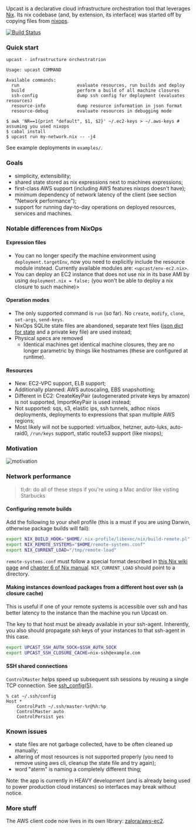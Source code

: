 Upcast is a declarative cloud infrastructure orchestration tool that leverages [Nix](http://nixos.org/nix/).
Its nix codebase (and, by extension, its interface) was started off by copying files from [nixops](https://github.com/nixos/nixops).

[![Build Status](https://travis-ci.org/zalora/upcast.svg?branch=master)](https://travis-ci.org/zalora/upcast)

### Quick start

```console
upcast - infrastructure orchestratrion

Usage: upcast COMMAND

Available commands:
  run                      evaluate resources, run builds and deploy
  build                    perform a build of all machine closures
  ssh-config               dump ssh config for deployment (evaluates resources)
  resource-info            dump resource information in json format
  resource-debug           evaluate resources in debugging mode
```


```console
$ awk 'NR==1{print "default", $1, $2}' ~/.ec2-keys > ~/.aws-keys # assuming you used nixops
$ cabal install
$ upcast run my-network.nix -- -j4
```

See example deployments in `examples/`.

### Goals

- simplicity, extensibility;
- shared state stored as nix expressions next to machines expressions;
- first-class AWS support (including AWS features nixops doesn't have);
- minimum dependency of network latency of the client (see section "Network performance");
- support for running day-to-day operations on deployed resources, services and machines.

### Notable differences from NixOps

#### Expression files

- You can no longer specify the machine environment using `deployment.targetEnv`, now you need to explicitly include the resource module instead.
  Currently available modules are: `<upcast/env-ec2.nix>`.
- You can deploy an EC2 instance that does not use nix in its base AMI by using `deployment.nix = false;` (you won't be able to deploy a nix closure to such machine)>

#### Operation modes

- The only supported command is `run` (so far). No `create`, `modify`, `clone`, `set-args`, `send-keys`.
- NixOps SQLite state files are abandoned, separate text files ([json dict for state](https://github.com/zalora/upcast/blob/master/src/Upcast/TermSubstitution.hs) and a private key file) are used instead;
- Physical specs are removed
  - Identical machines get identical machine closures, they are no longer parametric by things like hostnames (these are configured at runtime).

#### Resources

- New: EC2-VPC support, ELB support;
- Additionally planned: AWS autoscaling, EBS snapshotting;
- Different in EC2: CreateKeyPair (autogenerated private keys by amazon) is not supported, ImportKeyPair is used instead;
- Not supported: sqs, s3, elastic ips, ssh tunnels, adhoc nixos deployments,
                 deployments to expressions that span multiple AWS regions;
- Most likely will not be supported: virtualbox, hetzner, auto-luks, auto-raid0, `/run/keys` support, static route53 support (like nixops);

### Motivation

![motivation](http://i.imgur.com/HY2Gtk5.png)

### Network performance

> tl;dr: do all of these steps if you're using a Mac and/or like visting Starbucks

#### Configuring remote builds

Add the following to your shell profile (this is a must if you are using Darwin, otherwise package builds will fail):

```bash
export NIX_BUILD_HOOK="$HOME/.nix-profile/libexec/nix/build-remote.pl"
export NIX_REMOTE_SYSTEMS="$HOME/remote-systems.conf"
export NIX_CURRENT_LOAD="/tmp/remote-load"
```

`remote-systems.conf` must follow a special format described
in [this Nix wiki page](https://nixos.org/wiki/Distributed_build)
and [chapter 6 of Nix manual](http://nixos.org/nix/manual/#chap-distributed-builds).
`NIX_CURRENT_LOAD` should point to a directory.

#### Making instances download packages from a different host over ssh (a closure cache)

This is useful if one of your remote systems is accessible over ssh and has
better latency to the instance than the machine you run Upcast on.

The key to that host must be already available in your ssh-agent.
Inherently, you also should propagate ssh keys of your instances to that ssh-agent in this case.

```bash
export UPCAST_SSH_AUTH_SOCK=$SSH_AUTH_SOCK
export UPCAST_SSH_CLOSURE_CACHE=nix-ssh@example.com
```

#### SSH shared connections

`ControlMaster` helps speed up subsequent ssh sessions by reusing a single TCP connection. See [ssh_config(5)](http://www.openbsd.org/cgi-bin/man.cgi/OpenBSD-current/man5/ssh_config.5?query=ssh_config).

```console
% cat ~/.ssh/config
Host *
    ControlPath ~/.ssh/master-%r@%h:%p
    ControlMaster auto
    ControlPersist yes
```

### Known issues

- state files are not garbage collected, have to be often cleaned up manually;
- altering of most resources is not supported properly (you need to remove using aws cli, cleanup the state file and try again);
- word "aterm" is naming a completely different thing;

Note: the app is currently in HEAVY development (and is already being used to power production cloud instances)
so interfaces may break without notice.

### More stuff

The AWS client code now lives in its own library: [zalora/aws-ec2](https://github.com/zalora/aws-ec2).
